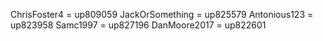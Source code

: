 ChrisFoster4 = up809059
JackOrSomething = up825579
Antonious123 = up823958
Samc1997 = up827196
DanMoore2017 = up822601
